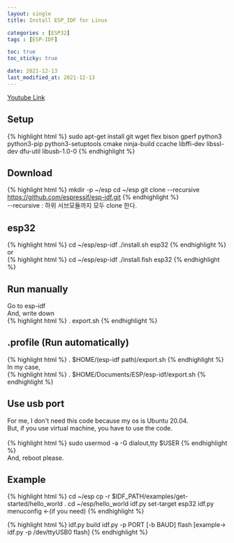 ```yaml
---
layout: single
title: Install ESP_IDF for Linux

categories : [ESP32]
tags : [ESP-IDF]

toc: true
toc_sticky: true

date: 2021-12-13
last_modified_at: 2021-12-13
---
```


[Youtube Link](https://www.youtube.com/watch?v=Jt6ZDct4bZk)
<br>

## Setup

{% highlight html %}
sudo apt-get install git wget flex bison gperf python3 python3-pip python3-setuptools cmake ninja-build ccache libffi-dev libssl-dev dfu-util libusb-1.0-0
{% endhighlight %}
<br>

## Download

{% highlight html %}
mkdir -p ~/esp
cd ~/esp
git clone --recursive https://github.com/espressif/esp-idf.git
{% endhighlight %}
<br>
--recursive : 하위 서브모듈까지 모두 clone 한다.
<br>

## esp32
{% highlight html %}
cd ~/esp/esp-idf
./install.sh esp32
{% endhighlight %}
<br>
or
<br>
{% highlight html %}
cd ~/esp/esp-idf
./install.fish esp32
{% endhighlight %}

## Run manually
Go to esp-idf  
And, write down  
{% highlight html %}
. export.sh
{% endhighlight %}

## .profile (Run automatically)
{% highlight html %}
. $HOME/(esp-idf path)/export.sh
{% endhighlight %}
In my case,  
{% highlight html %}
. $HOME/Documents/ESP/esp-idf/export.sh
{% endhighlight %}


## Use usb port

For me, I don't need this code because my os is Ubuntu 20.04.  
But, if you use virtual machine, you have to use the code.  
<br>
{% highlight html %}
sudo usermod -a -G dialout,tty $USER
{% endhighlight %}
<br>
And, reboot please.
<br>


## Example

{% highlight html %}
cd ~/esp
cp -r $IDF_PATH/examples/get-started/hello_world .
cd ~/esp/hello_world
idf.py set-target esp32
idf.py menuconfig   <-(if you need)
{% endhighlight %}
<br>

{% highlight html %}
idf.py build
idf.py -p PORT [-b BAUD] flash  [example-> idf.py -p /dev/ttyUSB0 flash]
{% endhighlight %}
<br>